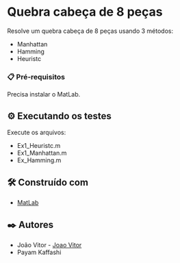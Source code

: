# Quebra cabeça de 8 peças

Resolve um quebra cabeça de 8 peças usando 3 métodos:
 - Manhattan
 - Hamming
 - Heuristc

### 📋 Pré-requisitos

Precisa instalar o MatLab.

## ⚙️ Executando os testes

Execute os arquivos:
 - Ex1_Heuristc.m
 - Ex1_Manhattan.m
 - Ex_Hamming.m


## 🛠️ Construído com

* [MatLab](https://la.mathworks.com/) 

## ✒️ Autores

* João Vitor - [Joao Vitor](https://github.com/sazax1)
* Payam Kaffashi
